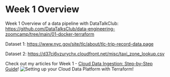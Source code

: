 # Week 1 Overview
Week 1 Overview of a data pipeline with DataTalkClub: https://github.com/DataTalksClub/data-engineering-zoomcamp/tree/main/01-docker-terraform

Dataset 1: https://www.nyc.gov/site/tlc/about/tlc-trip-record-data.page

Dataset 2: https://d37ci6vzurychx.cloudfront.net/misc/taxi_zone_lookup.csv

Check out my articles for Week 1 - 
[Cloud Data Ingestion: Step-by-Step Guide](https://learning-data-engineering-module-1.hashnode.dev/mastering-core-data-engineering-pipeline?source=more_series_bottom_blogs)!
![Setting up your Cloud Data Platform with Terraform](https://learning-data-engineering-module-1.hashnode.dev/mastering-data-engineering-cloud?source=more_series_bottom_blogs)!
